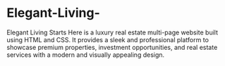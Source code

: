 # Elegant-Living-
Elegant Living Starts Here is a luxury real estate multi-page website built using HTML and CSS. It provides a sleek and professional platform to showcase premium properties, investment opportunities, and real estate services with a modern and visually appealing design.
